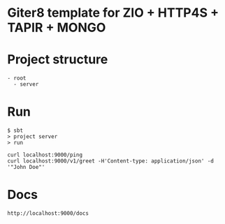 # Giter8 template for ZIO + HTTP4S + TAPIR + MONGO


# Project structure

```
- root
  - server

```

# Run

```
$ sbt
> project server
> run
```

```
curl localhost:9000/ping
curl localhost:9000/v1/greet -H'Content-type: application/json' -d '"John Doe"'
```

# Docs

```
http://localhost:9000/docs
```
